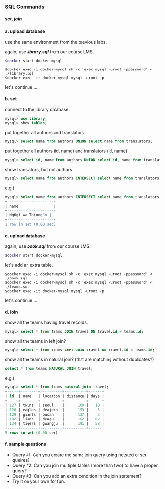 ### SQL Commands

##### set, join

#### a. upload database

use the same environment from the previous labs.

again, use ***library.sql*** from our course LMS.

```bash
$docker start docker-mysql
```

```shell
$docker exec -i docker-mysql sh -c 'exec mysql -uroot -ppassword' < ./library.sql
$docker exec -it docker-mysql mysql -uroot -p
```

let's continue ...

#### b. set

connect to the library database.

```sql
mysql> use library;
mysql> show tables;
```

put together all authors and translators

```sql
mysql> select name from authors UNION select name from translators;
```

put together all authors (id, name) and translators (id, name)

```sql
mysql> select id, name from authors UNION select id, name from translators;
```

show translators, but not authors

````sql
mysql> select name from authors INTERSECT select name from translators;
````

e.g.)

````sql
mysql> select name from authors INTERSECT select name from translators;
+---------------------+
| name                |
+---------------------+
| Ngũgĩ wa Thiong'o |
+---------------------+
1 row in set (0.00 sec)
````

#### c. upload database

again, use ***book.sql*** from our course LMS.

```bash
$docker start docker-mysql
```

let's add an extra table.

```shell
$docker exec -i docker-mysql sh -c 'exec mysql -uroot -ppassword' < ./book.sql
$docker exec -i docker-mysql sh -c 'exec mysql -uroot -ppassword' < ./teams.sql
$docker exec -it docker-mysql mysql -uroot -p
```

let's continue ...

#### d. join 

show all the teams having travel records.

```sql
mysql> select * from teams JOIN travel ON travel.id = teams.id;
```

show all the teams in left join?

```sql
mysql> select * from teams LEFT JOIN travel ON travel.id = teams.id;
```

show all the teams in natural join? (that are matching without duplicates?)

```sql
select * from teams NATURAL JOIN travel;
```

e.g.)

```sql
mysql> select * from teams natural join travel;
+-----+--------+----------+----------+------+
| id  | name   | location | distance | days |
+-----+--------+----------+----------+------+
| 127 | twins  | seoul    |      100 |   10 |
| 128 | eagles | deajeon  |      153 |    5 |
| 129 | giants | busan    |      137 |    3 |
| 132 | lions  | deagu    |      162 |   62 |
| 134 | tigers | gwangju  |      191 |   58 |
+-----+--------+----------+----------+------+
5 rows in set (0.00 sec)
```

#### f. sample questions

- Query #1: Can you create the same join query using netsted or set queires?
- Query #2: Can you join multiple tables (more than two) to have a proper query?
- Query #3: Can you add an extra condition in the join statement?
- Try it on your own for fun.
